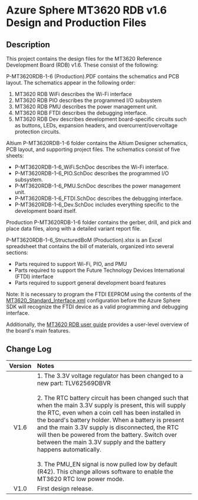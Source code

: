 # Azure Sphere MT3620 RDB v1.6 Design and Production Files

## Description

This project contains the design files for the MT3620 Reference Development Board (RDB) v1.6. These consist of the following:

P-MT3620RDB-1-6 (Production).PDF contains the schematics and PCB layout. The schematics appear in the following order:

1. MT3620 RDB WiFi describes the Wi-Fi interface
2. MT3620 RDB PIO describes the programmed I/O subsystem
3. MT3620 RDB PMU describes the power management unit.
4. MT3620 RDB FTDI describes the debugging interface.
5. MT3620 RDB Dev describes development board-specific circuits such as buttons, LEDs, expansion headers, and overcurrent/overvoltage protection circuits.

Altium P-MT3620RDB-1-6 folder contains the Altium Designer schematics, PCB layout, and supporting project files. The schematics consist of five sheets:

- P-MT3620RDB-1-6_WiFi.SchDoc describes the Wi-Fi interface.
- P-MT3620RDB-1-6_PIO.SchDoc describes the programmed I/O subsystem.
- P-MT3620RDB-1-6_PMU.SchDoc describes the power management unit.
- P-MT3620RDB-1-6_FTDI.SchDoc describes the debugging interface.
- P-MT3620RDB-1-6_Dev.SchDoc includes everything specific to the development board itself.

Production P-MT3620RDB-1-6 folder contains the gerber, drill, and pick and place data files, along with a detailed variant report file.

P-MT3620RDB-1-6_StructuredBoM (Production).xlsx is an Excel spreadsheet that contains the bill of materials, organized into several sections:

- Parts required to support Wi-Fi, PIO, and PMU 
- Parts required to support the Future Technology Devices International (FTDI) interface
- Parts required to support general development board features

Note: It is necessary to program the FTDI EEPROM using the contents of the [MT3620_Standard_Interface.xml](https://github.com/Azure/azure-sphere-hardware-designs/tree/main/FTDI) configuration before the Azure Sphere SDK will recognize the FTDI device as a valid programming and debugging interface.

Additionally, the [MT3620 RDB user guide](https://docs.microsoft.com/azure-sphere/hardware/mt3620-user-guide) provides a user-level overview of the board's main features. 

## Change Log

| Version | Notes                   |
| :-------: | :----------------------- |
| V1.6    |1. The 3.3V voltage regulator has been changed to a new part: TLV62569DBVR<br /><br />2. The RTC battery circuit has been changed such that when the main 3.3V supply is present, this will supply the RTC, even when a coin cell has been installed in the board's battery holder. When a battery is present and the main 3.3V supply is disconnected, the RTC will then be powered from the battery. Switch over between the main 3.3V supply and the battery happens automatically.<br /><br />3. The PMU_EN signal is now pulled low by default (R42). This change allows software to enable the MT3620 RTC low power mode. |
| V1.0    | First design release. |
